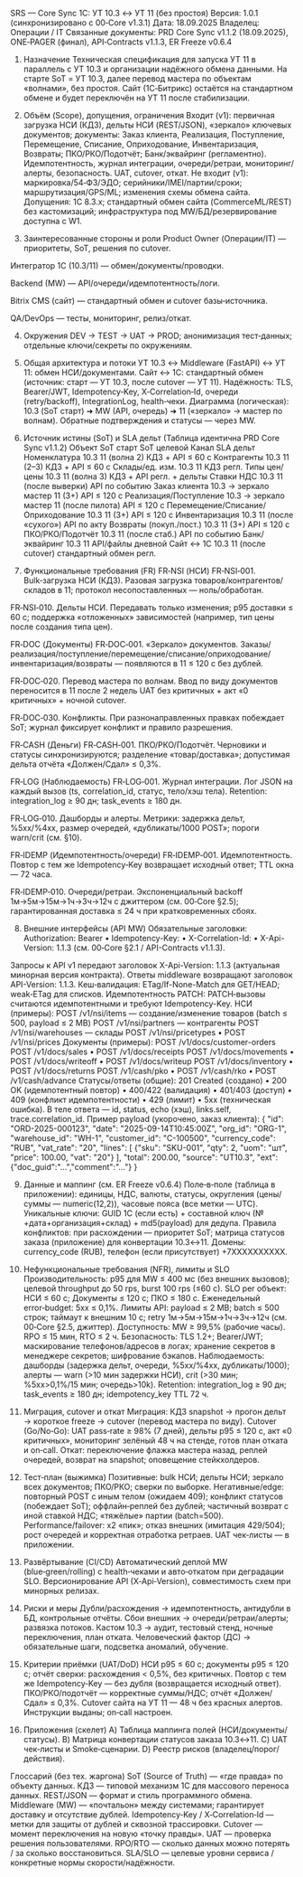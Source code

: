 SRS — Core Sync 1С: УТ 10.3 ↔ УТ 11 (без простоя)
Версия: 1.0.1 (синхронизировано с 00‑Core v1.3.1)
 Дата: 18.09.2025
 Владелец: Операции / IT
 Связанные документы: PRD Core Sync v1.1.2 (18.09.2025), ONE‑PAGER (финал), API‑Contracts v1.1.3, ER Freeze v0.6.4

1. Назначение
Техническая спецификация для запуска УТ 11 в параллель с УТ 10.3 и организации надёжного обмена данными. На старте SoT = УТ 10.3, далее перевод мастера по объектам «волнами», без простоя. Сайт (1С‑Битрикс) остаётся на стандартном обмене и будет переключён на УТ 11 после стабилизации.

2. Объём (Scope), допущения, ограничения
Входит (v1): первичная загрузка НСИ (КД3), дельты НСИ (REST/JSON), «зеркало» ключевых документов; документы: Заказ клиента, Реализация, Поступление, Перемещение, Списание, Оприходование, Инвентаризация, Возвраты; ПКО/РКО/Подотчёт; Банк/эквайринг (регламентно). Идемпотентность, журнал интеграции, очереди/ретраи, мониторинг/алерты, безопасность. UAT, cutover, откат.
 Не входит (v1): маркировка/54‑ФЗ/ЭДО; серийники/IMEI/партии/сроки; маршрутизация/GPS/ML; изменения схемы обмена сайта.
 Допущения: 1С 8.3.x; стандартный обмен сайта (CommerceML/REST) без кастомизаций; инфраструктура под MW/БД/резервирование доступна с W1.

3. Заинтересованные стороны и роли
Product Owner (Операции/IT) — приоритеты, SoT, решения по cutover.


Интегратор 1С (10.3/11) — обмен/документы/проводки.


Backend (MW) — API/очереди/идемпотентность/логи.


Bitrix CMS (сайт) — стандартный обмен и cutover базы‑источника.


QA/DevOps — тесты, мониторинг, релиз/откат.



4. Окружения
DEV → TEST → UAT → PROD; анонимизация тест‑данных; отдельные ключи/секреты по окружениям.

5. Общая архитектура и потоки
УТ 10.3 ↔ Middleware (FastAPI) ↔ УТ 11: обмен НСИ/документами.
 Сайт ↔ 1С: стандартный обмен (источник: старт — УТ 10.3, после cutover — УТ 11).
 Надёжность: TLS, Bearer/JWT, Idempotency‑Key, X‑Correlation‑Id, очереди (retry/backoff), IntegrationLog, health‑чеки.
 Диаграмма (логическая): 10.3 (SoT старт) ➜ MW (API, очередь) ➜ 11 («зеркало» → мастер по волнам). Обратные подтверждения и статусы — через MW.

6. Источник истины (SoT) и SLA дельт
(Таблица идентична PRD Core Sync v1.1.2)
Объект
SoT старт
SoT целевой
Канал
SLA дельт
Номенклатура
10.3
11 (волна 2)
КД3 + API
≤ 60 c
Контрагенты
10.3
11 (2–3)
КД3 + API
≤ 60 c
Склады/ед. изм.
10.3
11
КД3
регл.
Типы цен/цены
10.3
11 (волна 3)
КД3 + API
регл. + дельты
Ставки НДС
10.3
11 (после выверки)
API
по событию
Заказ клиента
10.3 → зеркало
мастер 11 (3+)
API
≤ 120 c
Реализация/Поступление
10.3 → зеркало
мастер 11 (после пилота)
API
≤ 120 c
Перемещение/Списание/Оприходование
10.3
11 (3+)
API
≤ 120 c
Инвентаризация
10.3
11 (после «сухого»)
API
по акту
Возвраты (покуп./пост.)
10.3
11 (3+)
API
≤ 120 c
ПКО/РКО/Подотчёт
10.3
11 (после стаб.)
API
по событию
Банк/эквайринг
10.3
11
API/файлы
дневной
Сайт ↔ 1С
10.3
11 (после cutover)
стандартный обмен
регл.


7. Функциональные требования (FR)
FR‑NSI (НСИ)
FR‑NSI‑001. Bulk‑загрузка НСИ (КД3). Разовая загрузка товаров/контрагентов/складов в 11; протокол несопоставленных — ноль/обработан.


FR‑NSI‑010. Дельты НСИ. Передавать только изменения; p95 доставки ≤ 60 c; поддержка «отложенных» зависимостей (например, тип цены после создания типа цен).


FR‑DOC (Документы)
FR‑DOC‑001. «Зеркало» документов. Заказы/реализация/поступление/перемещение/списание/оприходование/инвентаризация/возвраты — появляются в 11 ≤ 120 c без дублей.


FR‑DOC‑020. Перевод мастера по волнам. Ввод по виду документов переносится в 11 после 2 недель UAT без критичных + акт «0 критичных» + ночной cutover.


FR‑DOC‑030. Конфликты. При разнонаправленных правках побеждает SoT; журнал фиксирует конфликт и правило разрешения.


FR‑CASH (Деньги)
FR‑CASH‑001. ПКО/РКО/Подотчёт. Черновики и статусы синхронизируются; разделение «товар/доставка»; допустимая дельта отчёта «Должен/Сдал» ≤ 0,3%.


FR‑LOG (Наблюдаемость)
FR‑LOG‑001. Журнал интеграции. Лог JSON на каждый вызов (ts, correlation_id, статус, тело/хэш тела). Retention: integration_log ≥ 90 дн; task_events ≥ 180 дн.


FR‑LOG‑010. Дашборды и алерты. Метрики: задержка дельт, %5xx/%4xx, размер очередей, «дубликаты/1000 POST»; пороги warn/crit (см. §10).


FR‑IDEMP (Идемпотентность/очереди)
FR‑IDEMP‑001. Идемпотентность. Повтор с тем же Idempotency‑Key возвращает исходный ответ; TTL окна — 72 часа.


FR‑IDEMP‑010. Очереди/ретраи. Экспоненциальный backoff 1м→5м→15м→1ч→3ч→12ч с джиттером (см. 00‑Core §2.5); гарантированная доставка ≤ 24 ч при кратковременных сбоях.



8. Внешние интерфейсы (API MW)
Обязательные заголовки:
 Authorization: Bearer <JWT> • Idempotency-Key: <uuid> • X-Correlation-Id: <uuid> • X-Api-Version: 1.1.3 (см. 00‑Core §2.1 / API-Contracts v1.1.3).

Запросы к API v1 передают заголовок X-Api-Version: 1.1.3 (актуальная минорная версия контракта). Ответы middleware возвращают заголовок API-Version: 1.1.3.
 Кеш‑валидация: ETag/If-None-Match для GET/HEAD; weak‑ETag для списков.
 Идемпотентность PATCH: PATCH‑вызовы считаются идемпотентными и требуют Idempotency-Key.
НСИ (примеры):
 POST /v1/nsi/items — создание/изменение товаров (batch ≤ 500, payload ≤ 2 MB)
 POST /v1/nsi/partners — контрагенты
 POST /v1/nsi/warehouses — склады
 POST /v1/nsi/pricetypes • POST /v1/nsi/prices
Документы (примеры):
 POST /v1/docs/customer-orders
 POST /v1/docs/sales • POST /v1/docs/receipts
 POST /v1/docs/movements • POST /v1/docs/writeoff • POST /v1/docs/writeup
 POST /v1/docs/inventory • POST /v1/docs/returns
 POST /v1/cash/pko • POST /v1/cash/rko • POST /v1/cash/advance
Статусы/ответы (общие):
 201 Created (создано) • 200 OK (идемпотентный повтор) • 400/422 (валидация) • 401/403 (доступ) • 409 (конфликт идемпотентности) • 429 (лимит) • 5xx (техническая ошибка).
 В теле ответа — id, status, echo (хэш), links.self, trace.correlation_id.
Пример payload (укорочено, заказ клиента):
{
  "id": "ORD-2025-000123",
  "date": "2025-09-14T10:45:00Z",
  "org_id": "ORG-1",
  "warehouse_id": "WH-1",
  "customer_id": "C-100500",
  "currency_code": "RUB",
  "vat_rate": "20",
  "lines": [
    {"sku": "SKU-001", "qty": 2, "uom": "шт", "price": 100.00, "vat": "20"}
  ],
  "total": 200.00,
  "source": "UT10.3",
  "ext": {"doc_guid":"...","comment":"..."}
}


9. Данные и маппинг (см. ER Freeze v0.6.4)
Поле‑в‑поле (таблица в приложении): единицы, НДС, валюты, статусы, округления (цены/суммы — numeric(12,2)), часовые пояса (все метки — UTC).
 Уникальные ключи: GUID 1С (если есть) + составной ключ (№+дата+организация+склад) + md5(payload) для дедупа.
 Правила конфликтов: при расхождении — приоритет SoT; матрица статусов заказа (приложение) для конвертации 10.3↔11.
 Домены: currency_code (RUB), телефон (если присутствует) +7XXXXXXXXXX.

10. Нефункциональные требования (NFR), лимиты и SLO
Производительность: p95 для MW ≤ 400 мс (без внешних вызовов); целевой throughput до 50 rps, burst 100 rps (≤60 c).
 SLO per объект: НСИ ≤ 60 c; Документы ≤ 120 c; ПКО ≤ 180 c. Еженедельный error‑budget: 5xx ≤ 0,1%.
 Лимиты API: payload ≤ 2 MB; batch ≤ 500 строк; таймаут к внешним 10 c; retry 1м→5м→15м→1ч→3ч→12ч (см. 00‑Core §2.5, джиттер).
 Доступность: MW ≥ 99,5% (рабочие часы). RPO ≤ 15 мин, RTO ≤ 2 ч.
 Безопасность: TLS 1.2+; Bearer/JWT; маскирование телефонов/адресов в логах; хранение секретов в менеджере секретов; шифрование бэкапов.
 Наблюдаемость: дашборды (задержка дельт, очереди, %5xx/%4xx, дубликаты/1000); алерты — warn (>10 мин задержки НСИ), crit (>30 мин; %5xx>0,1%/15 мин; очередь>10k).
 Retention: integration_log ≥ 90 дн; task_events ≥ 180 дн; idempotency_key TTL 72 ч.

11. Миграция, cutover и откат
Миграция: КД3 snapshot → прогон дельт → короткое freeze → cutover (перевод мастера по виду).
 Cutover (Go/No‑Go): UAT pass‑rate ≥ 98% (7 дней), дельты p95 ≤ 120 c, акт «0 критичных», мониторинг зелёный 48 ч на стенде, готов план отката и on‑call.
 Откат: переключение флажка мастера назад, реплей очередей, возврат на snapshot; оповещение стейкхолдеров.

12. Тест‑план (выжимка)
Позитивные: bulk НСИ; дельты НСИ; зеркало всех документов; ПКО/РКО; сверки по выборке.
 Негативные/edge: повторный POST с иным телом (ожидаем 409); конфликт статусов (побеждает SoT); оффлайн‑реплей без дублей; частичный возврат с иной ставкой НДС; «тяжёлые» партии (batch=500).
 Performance/failover: x2 «пик»; отказ внешних (имитация 429/504); рост очередей и корректная отработка ретраев.
 UAT чек‑листы — в приложении.

13. Развёртывание (CI/CD)
Автоматический деплой MW (blue‑green/rolling) с health‑чеками и авто‑откатом при деградации SLO.
 Версионирование API (X‑Api‑Version), совместимость схем при минорных релизах.

14. Риски и меры
Дубли/расхождения → идемпотентность, антидубли в БД, контрольные отчёты.
 Сбои внешних → очереди/ретраи/алерты; развязка потоков.
 Кастом 10.3 → аудит, тестовый стенд, ночные переключения, план отката.
 Человеческий фактор (ДС) → обязательные шаги, подсветка аномалий, обучение.

15. Критерии приёмки (UAT/DoD)
НСИ p95 ≤ 60 c; документы p95 ≤ 120 c; отчёт сверки: расхождения < 0,5%, без критичных.
 Повтор с тем же Idempotency‑Key — без дубля (возвращается исходный ответ).
 ПКО/РКО/подотчёт — корректные суммы/НДС; отчёт «Должен/Сдал» ≤ 0,3%.
 Cutover сайта на УТ 11 — 48 ч без красных алертов.
 Инструкции выданы; on‑call настроен.

16. Приложения (скелет)
A) Таблица маппинга полей (НСИ/документы/статусы).
 B) Матрица конвертации статусов заказа 10.3↔11.
 C) UAT чек‑листы и Smoke‑сценарии.
 D) Реестр рисков (владелец/порог/действия).

Глоссарий (без тех. жаргона)
SoT (Source of Truth) — «где правда» по объекту данных.
 КД3 — типовой механизм 1С для массового переноса данных.
 REST/JSON — формат и стиль программного обмена.
 Middleware (MW) — «почтальон» между системами; гарантирует доставку и отсутствие дублей.
 Idempotency‑Key / X‑Correlation‑Id — метки для защиты от дублей и сквозной трассировки.
 Cutover — момент переключения на новую «точку правды».
 UAT — проверка решения пользователями.
 RPO/RTO — сколько данных можно потерять / за сколько восстановиться.
 SLA/SLO — целевые уровни сервиса / конкретные нормы скорости/надёжности.

